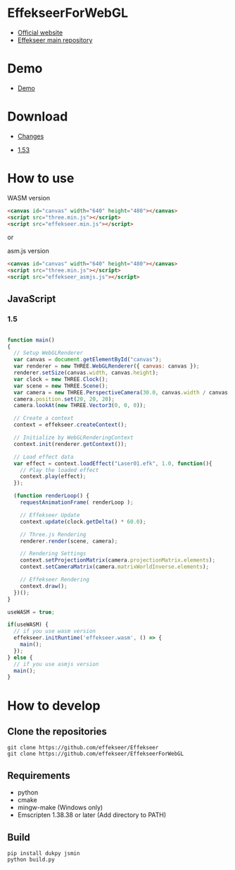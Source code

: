 # EffekseerForWebGL

- [Official website](http://effekseer.github.io)
- [Effekseer main repository](https://github.com/effekseer/Effekseer)

# Demo

- [Demo](https://effekseer.github.io/EffekseerForWebGL/Sample/index.html)

# Download

- [Changes](CHANGES)

- [1.53](https://github.com/effekseer/EffekseerForWebGL/releases/download/153/EffekseerForWebGL153.zip)


# How to use

WASM version

```html
<canvas id="canvas" width="640" height="480"></canvas>
<script src="three.min.js"></script>
<script src="effekseer.min.js"></script>
```

or

asm.js version

```html
<canvas id="canvas" width="640" height="480"></canvas>
<script src="three.min.js"></script>
<script src="effekseer_asmjs.js"></script>
```

## JavaScript

### 1.5

```js

function main()
{
  // Setup WebGLRenderer
  var canvas = document.getElementById("canvas");
  var renderer = new THREE.WebGLRenderer({ canvas: canvas });
  renderer.setSize(canvas.width, canvas.height);
  var clock = new THREE.Clock();
  var scene = new THREE.Scene();
  var camera = new THREE.PerspectiveCamera(30.0, canvas.width / canvas.height, 1, 1000);
  camera.position.set(20, 20, 20);
  camera.lookAt(new THREE.Vector3(0, 0, 0));

  // Create a context
  context = effekseer.createContext();

  // Initialize by WebGLRenderingContext
  context.init(renderer.getContext());

  // Load effect data
  var effect = context.loadEffect("Laser01.efk", 1.0, function(){
    // Play the loaded effect
    context.play(effect);
  });

  (function renderLoop() {
    requestAnimationFrame( renderLoop );

    // Effekseer Update
    context.update(clock.getDelta() * 60.0);

    // Three.js Rendering
    renderer.render(scene, camera);

    // Rendering Settings
    context.setProjectionMatrix(camera.projectionMatrix.elements);
    context.setCameraMatrix(camera.matrixWorldInverse.elements);

    // Effekseer Rendering
    context.draw();
  })();
}

useWASM = true;

if(useWASM) {
  // if you use wasm version
  effekseer.initRuntime('effekseer.wasm', () => {
    main();
  });
} else {
  // if you use asmjs version
  main();
}

```

# How to develop

## Clone the repositories

```
git clone https://github.com/effekseer/Effekseer
git clone https://github.com/effekseer/EffekseerForWebGL
```

## Requirements

- python
- cmake
- mingw-make (Windows only)
- Emscripten 1.38.38 or later (Add directory to PATH)

## Build

```
pip install dukpy jsmin
python build.py
```
